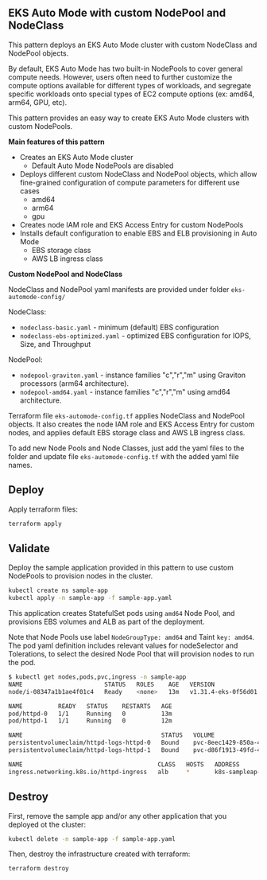 EKS Auto Mode with custom NodePool and NodeClass
---

This pattern deploys an EKS Auto Mode cluster with custom NodeClass and NodePool objects.

By default, EKS Auto Mode has two built-in NodePools to cover general compute needs. However, users often need to further customize the compute options available for different types of workloads, and segregate specific workloads onto special types of EC2 compute options (ex: amd64, arm64, GPU, etc).

This pattern provides an easy way to create EKS Auto Mode clusters with custom NodePools.

**Main features of this pattern**

- Creates an EKS Auto Mode cluster
  - Default Auto Mode NodePools are disabled
- Deploys different custom NodeClass and NodePool objects, which allow fine-grained configuration of compute parameters for different use cases
  - amd64
  - arm64
  - gpu
- Creates node IAM role and EKS Access Entry for custom NodePools
- Installs default configuration to enable EBS and ELB provisioning in Auto Mode
  - EBS storage class
  - AWS LB ingress class

**Custom NodePool and NodeClass**

NodeClass and NodePool yaml manifests are provided under folder `eks-automode-config/`

NodeClass:

- `nodeclass-basic.yaml` - minimum (default) EBS configuration
- `nodeclass-ebs-optimized.yaml` - optimized EBS configuration for IOPS, Size, and Throughput

NodePool:

- `nodepool-graviton.yaml` - instance families "c","r","m" using Graviton processors (arm64 architecture).
- `nodepool-amd64.yaml` - instance families "c","r","m" using amd64 architecture.

Terraform file `eks-automode-config.tf` applies NodeClass and NodePool objects. It also creates the node IAM role and EKS Access Entry for custom nodes, and applies default EBS storage class and AWS LB ingress class.

To add new Node Pools and Node Classes, just add the yaml files to the folder and update file `eks-automode-config.tf` with the added yaml file names.

Deploy
---

Apply terraform files:

```bash
terraform apply
```

Validate
---

Deploy the sample application provided in this pattern to use custom NodePools to provision nodes in the cluster.

```bash
kubectl create ns sample-app
kubectl apply -n sample-app -f sample-app.yaml
```

This application creates StatefulSet pods using `amd64` Node Pool, and provisions EBS volumes and ALB as part of the deployment.

Note that Node Pools use label `NodeGroupType: amd64` and Taint `key: amd64`. The pod yaml definition includes relevant values for nodeSelector and Tolerations, to select the desired Node Pool that will provision nodes to run the pod.

```bash
$ kubectl get nodes,pods,pvc,ingress -n sample-app
NAME                       STATUS   ROLES    AGE   VERSION
node/i-08347a1b1ae4f01c4   Ready    <none>   13m   v1.31.4-eks-0f56d01

NAME          READY   STATUS    RESTARTS   AGE
pod/httpd-0   1/1     Running   0          13m
pod/httpd-1   1/1     Running   0          12m

NAME                                       STATUS   VOLUME                                     CAPACITY   ACCESS MODES   STORAGECLASS   VOLUMEATTRIBUTESCLASS   AGE
persistentvolumeclaim/httpd-logs-httpd-0   Bound    pvc-8eec1429-850a-4b7c-bc78-cd399d583091   10Gi       RWO            auto-ebs-sc    <unset>                 18m
persistentvolumeclaim/httpd-logs-httpd-1   Bound    pvc-d86f1913-49fd-4a3f-b7a5-01da69e3ac20   10Gi       RWO            auto-ebs-sc    <unset>                 12m

NAME                                      CLASS   HOSTS   ADDRESS                                                                  PORTS   AGE
ingress.networking.k8s.io/httpd-ingress   alb     *       k8s-sampleap-httpding-58bda13bc0-763023517.us-east-1.elb.amazonaws.com   80      13m
```

Destroy
---

First, remove the sample app and/or any other application that you deployed ot the cluster:

```bash
kubectl delete -n sample-app -f sample-app.yaml
```

Then, destroy the infrastructure created with terraform:

```bash
terraform destroy
```

